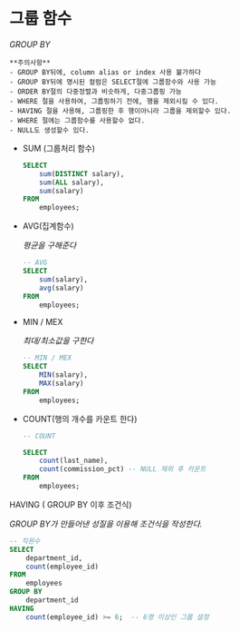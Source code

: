 # 그룹 함수  
_GROUP BY_

```
**주의사항**
- GROUP BY뒤에, column alias or index 사용 불가하다
- GROUP BY뒤에 명시된 컬럼은 SELECT절에 그룹함수와 사용 가능
- ORDER BY절의 다중정렬과 비슷하게, 다중그룹핑 가능
- WHERE 절을 사용하여, 그룹핑하기 전에, 행을 제외시킬 수 있다.
- HAVING 절을 사용해, 그룹핑한 후 행이아니라 그룹을 제외할수 있다.
- WHERE 절에는 그룹함수를 사용할수 없다.
- NULL도 생성할수 있다.
```

- SUM (그룹처리 함수)

    ```sql
    SELECT  
        sum(DISTINCT salary),
        sum(ALL salary),
        sum(salary)
    FROM
        employees;
    ```

- AVG(집계함수)  
   
    _평균을 구해준다_  

    ```sql
    -- AVG
    SELECT
        sum(salary),
        avg(salary)
    FROM
        employees;
    ```

- MIN / MEX  
  
    _최대/최소값을 구한다_

    ```sql
    -- MIN / MEX
    SELECT
        MIN(salary),
        MAX(salary)
    FROM
        employees;
    ```

- COUNT(행의 개수를 카운트 한다)  

    ```sql
    -- COUNT

    SELECT
        count(last_name),
        count(commission_pct) -- NULL 제외 후 카운트
    FROM
        employees;
    ```

HAVING ( GROUP BY 이후 조건식)

*GROUP BY가 만들어낸 성질을 이용해 조건식을 작성한다.*

```sql
-- 직원수 
SELECT
    department_id,
    count(employee_id)
FROM
    employees
GROUP BY
    department_id
HAVING
    count(employee_id) >= 6;  -- 6명 이상인 그룹 설정
```
